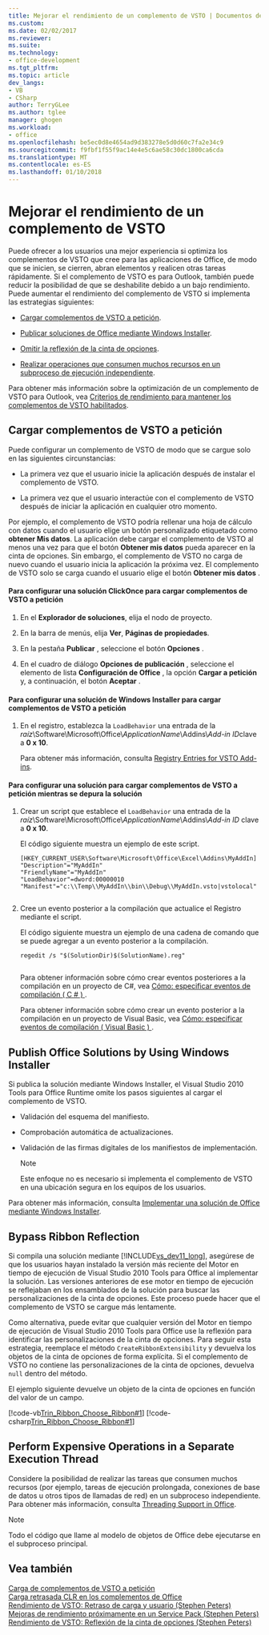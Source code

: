 ```yaml
---
title: Mejorar el rendimiento de un complemento de VSTO | Documentos de Microsoft
ms.custom: 
ms.date: 02/02/2017
ms.reviewer: 
ms.suite: 
ms.technology:
- office-development
ms.tgt_pltfrm: 
ms.topic: article
dev_langs:
- VB
- CSharp
author: TerryGLee
ms.author: tglee
manager: ghogen
ms.workload:
- office
ms.openlocfilehash: be5ec0d8e4654ad9d383278e5d0d60c7fa2e34c9
ms.sourcegitcommit: f9fbf1f55f9ac14e4e5c6ae58c30dc1800ca6cda
ms.translationtype: MT
ms.contentlocale: es-ES
ms.lasthandoff: 01/10/2018
---
```

# <a name="improving-the-performance-of-a-vsto-add-in"></a>Mejorar el rendimiento de un complemento de VSTO
  Puede ofrecer a los usuarios una mejor experiencia si optimiza los complementos de VSTO que cree para las aplicaciones de Office, de modo que se inicien, se cierren, abran elementos y realicen otras tareas rápidamente. Si el complemento de VSTO es para Outlook, también puede reducir la posibilidad de que se deshabilite debido a un bajo rendimiento. Puede aumentar el rendimiento del complemento de VSTO si implementa las estrategias siguientes:  
  
-   [Cargar complementos de VSTO a petición](#Load).  
  
-   [Publicar soluciones de Office mediante Windows Installer](#Publish).  
  
-   [Omitir la reflexión de la cinta de opciones](#Bypass).  
  
-   [Realizar operaciones que consumen muchos recursos en un subproceso de ejecución independiente](#Perform).  
  
 Para obtener más información sobre la optimización de un complemento de VSTO para Outlook, vea [Criterios de rendimiento para mantener los complementos de VSTO habilitados](http://go.microsoft.com/fwlink/?LinkID=266503).  
  
##  <a name="Load"></a> Cargar complementos de VSTO a petición  
 Puede configurar un complemento de VSTO de modo que se cargue solo en las siguientes circunstancias:  
  
-   La primera vez que el usuario inicie la aplicación después de instalar el complemento de VSTO.  
  
-   La primera vez que el usuario interactúe con el complemento de VSTO después de iniciar la aplicación en cualquier otro momento.  
  
 Por ejemplo, el complemento de VSTO podría rellenar una hoja de cálculo con datos cuando el usuario elige un botón personalizado etiquetado como **obtener Mis datos**. La aplicación debe cargar el complemento de VSTO al menos una vez para que el botón **Obtener mis datos** pueda aparecer en la cinta de opciones. Sin embargo, el complemento de VSTO no carga de nuevo cuando el usuario inicia la aplicación la próxima vez. El complemento de VSTO solo se carga cuando el usuario elige el botón **Obtener mis datos** .  
  
#### <a name="to-configure-a-clickonce-solution-to-load-vsto-add-ins-on-demand"></a>Para configurar una solución ClickOnce para cargar complementos de VSTO a petición  
  
1.  En el **Explorador de soluciones**, elija el nodo de proyecto.  
  
2.  En la barra de menús, elija **Ver**, **Páginas de propiedades**.  
  
3.  En la pestaña **Publicar** , seleccione el botón **Opciones** .  
  
4.  En el cuadro de diálogo **Opciones de publicación** , seleccione el elemento de lista **Configuración de Office** , la opción **Cargar a petición** y, a continuación, el botón **Aceptar** .  
  
#### <a name="to-configure-a-windows-installer-solution-to-load-vsto-add-ins-on-demand"></a>Para configurar una solución de Windows Installer para cargar complementos de VSTO a petición  
  
1.  En el registro, establezca la `LoadBehavior` una entrada de la *raíz*\Software\Microsoft\Office\\*ApplicationName*\Addins\\*Add-in ID*clave a **0 x 10**.  
  
     Para obtener más información, consulta [Registry Entries for VSTO Add-ins](../vsto/registry-entries-for-vsto-add-ins.md).  
  
#### <a name="to-configure-a-solution-to-load-vsto-add-ins-on-demand-while-you-debug-the-solution"></a>Para configurar una solución para cargar complementos de VSTO a petición mientras se depura la solución  
  
1.  Crear un script que establece el `LoadBehavior` una entrada de la *raíz*\Software\Microsoft\Office\\*ApplicationName*\Addins\\*Add-in ID* clave a **0 x 10**.  
  
     El código siguiente muestra un ejemplo de este script.  
  
    ```  
    [HKEY_CURRENT_USER\Software\Microsoft\Office\Excel\Addins\MyAddIn]  
    "Description"="MyAddIn"  
    "FriendlyName"="MyAddIn"  
    "LoadBehavior"=dword:00000010  
    "Manifest"="c:\\Temp\\MyAddIn\\bin\\Debug\\MyAddIn.vsto|vstolocal"  
  
    ```  
  
2.  Cree un evento posterior a la compilación que actualice el Registro mediante el script.  
  
     El código siguiente muestra un ejemplo de una cadena de comando que se puede agregar a un evento posterior a la compilación.  
  
    ```  
    regedit /s "$(SolutionDir)$(SolutionName).reg"  
  
    ```  
  
     Para obtener información sobre cómo crear eventos posteriores a la compilación en un proyecto de C#, vea [Cómo: especificar eventos de compilación &#40; C &#35; &#41; ](/visualstudio/ide/how-to-specify-build-events-csharp).  
  
     Para obtener información sobre cómo crear un evento posterior a la compilación en un proyecto de Visual Basic, vea [Cómo: especificar eventos de compilación &#40; Visual Basic &#41; ](/visualstudio/ide/how-to-specify-build-events-visual-basic).  
  
##  <a name="Publish"></a> Publish Office Solutions by Using Windows Installer  
 Si publica la solución mediante Windows Installer, el Visual Studio 2010 Tools para Office Runtime omite los pasos siguientes al cargar el complemento de VSTO.  
  
-   Validación del esquema del manifiesto.  
  
-   Comprobación automática de actualizaciones.  
  
-   Validación de las firmas digitales de los manifiestos de implementación.  
  
    > [!NOTE]  
    >  Este enfoque no es necesario si implementa el complemento de VSTO en una ubicación segura en los equipos de los usuarios.  
  
 Para obtener más información, consulta [Implementar una solución de Office mediante Windows Installer](../vsto/deploying-an-office-solution-by-using-windows-installer.md).  
  
##  <a name="Bypass"></a> Bypass Ribbon Reflection  
 Si compila una solución mediante [!INCLUDE[vs_dev11_long](../sharepoint/includes/vs-dev11-long-md.md)], asegúrese de que los usuarios hayan instalado la versión más reciente del Motor en tiempo de ejecución de Visual Studio 2010 Tools para Office al implementar la solución. Las versiones anteriores de ese motor en tiempo de ejecución se reflejaban en los ensamblados de la solución para buscar las personalizaciones de la cinta de opciones. Este proceso puede hacer que el complemento de VSTO se cargue más lentamente.  
  
 Como alternativa, puede evitar que cualquier versión del Motor en tiempo de ejecución de Visual Studio 2010 Tools para Office use la reflexión para identificar las personalizaciones de la cinta de opciones. Para seguir esta estrategia, reemplace el método `CreateRibbonExtensibility` y devuelva los objetos de la cinta de opciones de forma explícita. Si el complemento de VSTO no contiene las personalizaciones de la cinta de opciones, devuelva `null` dentro del método.  
  
 El ejemplo siguiente devuelve un objeto de la cinta de opciones en función del valor de un campo.  
  
 [!code-vb[Trin_Ribbon_Choose_Ribbon#1](../vsto/codesnippet/VisualBasic/trin_ribbon_choose_ribbon_4/ThisWorkbook.vb#1)]
 [!code-csharp[Trin_Ribbon_Choose_Ribbon#1](../vsto/codesnippet/CSharp/trin_ribbon_choose_ribbon_4/ThisWorkbook.cs#1)]  
  
##  <a name="Perform"></a> Perform Expensive Operations in a Separate Execution Thread  
 Considere la posibilidad de realizar las tareas que consumen muchos recursos (por ejemplo, tareas de ejecución prolongada, conexiones de base de datos u otros tipos de llamadas de red) en un subproceso independiente. Para obtener más información, consulta [Threading Support in Office](../vsto/threading-support-in-office.md).  
  
> [!NOTE]  
>  Todo el código que llame al modelo de objetos de Office debe ejecutarse en el subproceso principal.  
  
## <a name="see-also"></a>Vea también  
 [Carga de complementos de VSTO a petición](http://blogs.msdn.com/b/andreww/archive/2008/07/14/demand-loading-vsto-add-ins.aspx)   
 [Carga retrasada CLR en los complementos de Office](http://blogs.msdn.com/b/andreww/archive/2008/04/19/delay-loading-the-clr-in-office-add-ins.aspx)   
 [Rendimiento de VSTO: Retraso de carga y usuario (Stephen Peters)](http://blogs.msdn.com/b/vsto/archive/2010/01/07/vsto-performance-delay-loading-and-you.aspx)   
 [Mejoras de rendimiento próximamente en un Service Pack (Stephen Peters)](http://blogs.msdn.com/b/vsto/archive/2010/11/30/performance-improvements-coming-soon-to-a-service-pack-near-you-stephen-peters.aspx)   
 [Rendimiento de VSTO: Reflexión de la cinta de opciones (Stephen Peters)](http://blogs.msdn.com/b/vsto/archive/2010/06/03/vsto-performance-ribbon-reflection.aspx)  
  
  